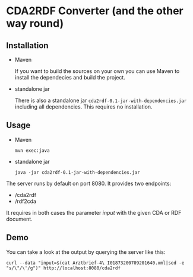# CDA2RDF Converter (and the other way round)
## Installation
* Maven

  If you want to build the sources on your own you can use Maven to install the dependecies and build the project.
* standalone jar

  There is also a standalone jar `cda2rdf-0.1-jar-with-dependencies.jar` including all dependencies. This requires no installation.

## Usage
* Maven

	`mvn exec:java`
  
* standalone jar

	`java -jar cda2rdf-0.1-jar-with-dependencies.jar`
  
The server runs by default on port 8080. It provides two endpoints:

* /cda2rdf
* /rdf2cda

It requires in both cases the parameter *input* with the given CDA or RDF document.

## Demo
You can take a look at the output by querying the server like this:

	curl --data "input=$(cat Arztbrief-4\ I01873200709201640.xml|sed -e "s/\"/\'/g")" http://localhost:8080/cda2rdf
